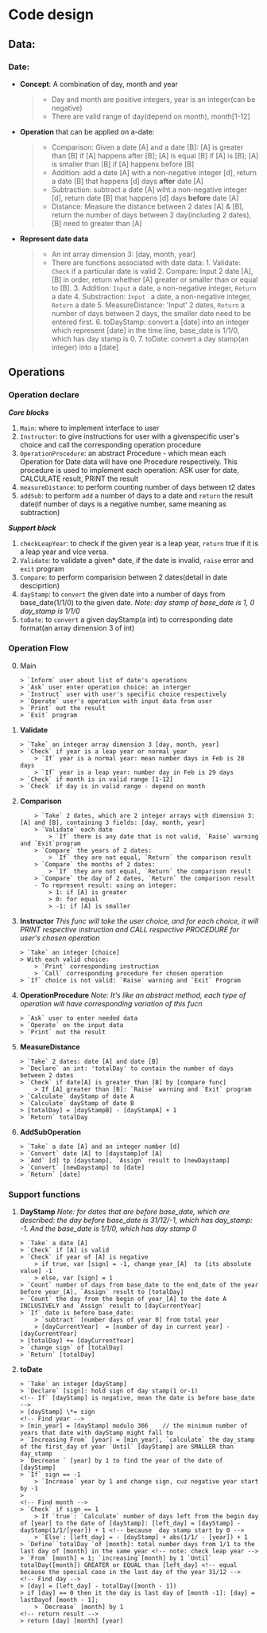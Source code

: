 
# Code design


## Data:

### Date: 

- **Concept**: A combination of day, month and year
	> - Day and month are positive integers, year is an integer(can be negative)
	> - There are valid range of day(depend on month), month[1-12]
- **Operation** that can be applied on a-date:
	> - Comparison: Given a date [A] and a date [B]: [A] is greater than [B] if [A] happens after [B]; [A] is equal [B] if [A] is [B]; [A] is smaller than [B] if [A] happens before [B]
	> - Addition: add a date [A] with a non-negative integer [d], return a date [B] that happens [d] days **after** date [A]
	> - Subtraction: subtract a date [A] wiht a non-negative integer [d], return date [B] that happens [d] days **before** date [A]
	> - Distance: Measure the distance between 2 dates [A] & [B], return the number of days between 2 day(including 2 dates), [B] need to greater than [A]
- **Represent date data**
	> - An int array dimension 3: [day, month, year]
	> - There are functions associated with date data:
		1. Validate: `Check` if a particular date is valid
		2. Compare: Input 2 date [A], [B] in order, return whether [A] greater or smaller than or equal to [B].
		3. Addition: `Input` a date, a non-negative integer, `Return` a date
		4. Substraction: `Input ` a date, a non-negative integer, `Return` a date
		5. MeasureDistance: 'Input' 2 dates, `Return` a number of days between 2 days, the smaller date need to be entered first.
		6. toDayStamp: convert a [date] into an integer which represent [date] in the time line, base_date is 1/1/0, which has day stamp is 0.
		7. toDate: convert a day stamp(an integer) into a [date]


## Operations

### Operation declare
***Core blocks***
1. `Main`: where to implement interface to user
2. `Instructor`: to give instructions for user with a givenspecific user's choice and call the corresponding operation procedure
3. `OperationProcedure`: an abstract Procedure - which mean each Operation for Date data will have one Procedure respectively. This procedure is used to implement each operation: ASK user for date, CALCULATE result, PRINT the result
4. `measureDistance`: to perform counting number of days between t2 dates
5. `addSub`: to perform `add` a number of days to a date and `return` the result date(if number of days is a negative number, same meaning as subtraction)

***Support block***
1. `checkLeapYear`: to check if the given year is a leap year, `return` true if it is a leap year and vice versa.
2. `Validate`: to validate a given* date, if the date is invalid, `raise` error and `exit` program
3. `Compare`: to perform comparision between 2 dates(detail in date desciprtion)
4. `dayStamp`: to `convert` the given date into a number of days from base_date(1/1/0) to the given date. *Note: day stamp of  base_date is 1, 0 day_stamp is 1/1/0*
5. `toDate`: to `convert` a given dayStamp(a int) to corresponding date format(an array dimension 3 of int)

### Operation Flow
0. Main
	```
	> `Inform` user about list of date's operations
	> `Ask` user enter operation choice: an interger
	> `Instruct` user with user's specific choice respectively
	> `Operate` user's operation with input data from user
	> `Print` out the result
	> `Exit` program
	```

1. **Validate**
	```
	> `Take` an integer array dimension 3 [day, month, year]
	> `Check` if year is a leap year or normal year
		> `If` year is a normal year: mean number days in Feb is 28 days
		> `If` year is a leap year: number day in Feb is 29 days
	> `Check` if month is in valid range [1-12]
	> `Check` if day is in valid range - depend on month
	```
2. **Comparison**
	```
		> `Take` 2 dates, which are 2 integer arrays with dimension 3: [A] and [B], containing 3 fields: [day, month, year]
		> `Validate` each date
			> `If` there is any date that is not valid, `Raise` warning and `Exit`program
		> `Compare` the years of 2 dates:
			> `If` they are not equal, `Return` the comparison result
		> `Compare` the months of 2 dates:
			> `If` they are not equal, `Return` the comparison result
		> `Compare` the day of 2 dates, `Return` the comparison result
		- To represent result: using an integer:
			> 1: if [A] is greater
			> 0: for equal
			> -1: if [A] is smaller
	```
3. **Instructor**
*This func will take the user choice, and for each choice, it will PRINT respective instruction and  CALL respective PROCEDURE for user's chosen operation*
	```
	> `Take` an integer [choice]
	> With each valid choice:
		> `Print` corresponding instruction
		> `Call` corresponding procedure for chosen operation
	> `If` choice is not valid: `Raise` warning and `Exit` Program 
	```
4. **OperationProcedure**
*Note: It's like an abstract method, each type of operation will have corresponding variation of this fucn*
	```
	> `Ask` user to enter needed data
	> `Operate` on the input data
	> `Print` out the result
	```

5. **MeasureDistance**
	```
	> `Take` 2 dates: date [A] and date [B]
	> `Declare` an int: 'totalDay' to contain the number of days between 2 dates
	> `Check` if date[A] is greater than [B] by [compare func]
		> If [A] greater than [B]: `Raise` warning and `Exit` program
	> `Calculate` dayStamp of date A 
	> `Calculate` dayStamp of date B
	> [totalDay] = [dayStampB] - [dayStampA] + 1
	> `Return` totalDay
	```
6. **AddSubOperation**
	```
	> `Take` a date [A] and an integer number [d]
	> `Convert` date [A] to [daystamp]of [A]
	> `Add` [d] tp [daystamp], `Assign` result to [newDaystamp]
	> `Convert` [newDaystamp] to [date]
	> `Return` [date]
	```

### Support functions
1. **DayStamp**
	*Note: for dates that are before base_date, which are described: the day before base_date is 31/12/-1, which has day_stamp: -1. And the base_date is 1/1/0, which has day stamp 0* 
	```
	> `Take` a date [A]
	> `Check` if [A] is valid
	> `Check` if year of [A] is negative
		> if true, var [sign] = -1, change year_[A]  to [its absolute value] -1
		> else, var [sign] = 1
	> `Count` number of days from base_date to the end_date of the year before year_[A], `Assign` result to [totalDay]
	> `Count` the day from the begin of year_[A] to the date A INCLUSIVELY and `Assign` result to [dayCurrentYear]
	> `If` date is before base_date: 
		> `subtract` [number days of year 0] from total year
		> [dayCurrentYear]  = [number of day in current year] - [dayCurrentYear]
	> [totalDay] += [dayCurrentYear]
	> `change sign` of [totalDay]
	> `Return` [totalDay]
	```
2. **toDate**
	```
	> `Take` an integer [dayStamp]
	> `Declare` [sign]: hold sign of day stamp(1 or-1)
	<!-- If` [dayStamp] is negative, mean the date is before base_date -->
	> [dayStamp] \*= sign 
	<!-- Find year -->
	> [min_year] = [dayStamp] modulo 366 	// the minimum number of years that date with dayStamp might fall to
	> `Increasing From` [year] = [min_year], `calculate` the day_stamp of the first_day of year `Until` [dayStamp] are SMALLER than day_stamp
	> `Decrease ` [year] by 1 to find the year of the date of [dayStamp]
	> `If` sign == -1
		> `Increase` year by 1 and change sign, cuz negative year start by -1
	> 
	<!-- Find month -->
	> `Check` if sign == 1
		> If `true`: `Calculate` number of days left from the begin day of [year] to the date of [dayStamp]: [left_day] = [dayStamp] - dayStamp(1/1/[year]) + 1 <!-- because  day stamp start by 0 -->
		> `Else`: [left_day] = - [dayStamp] + abs(1/1/ - [year]) + 1
	> `Define``totalDay `of [month]: total number days from 1/1 to the last day of [month] in the same year <!-- note: check leap year -->
	> `From` [month] = 1; `increasing`[month] by 1 `Until` totalDay([month]) GREATER or EQUAL than [left_day] <!-- equal because the special case in the last day of the year 31/12 -->
	<!-- Find day -->
	> [day] = [left_day] - totalDay([month - 1])
	> if [day] == 0 then it the day is last day of [month -1]: [day] = lastDayof [month - 1]; 
		> `Decrease` [month] by 1
	<!-- return result -->	
	> return [day] [month] [year]
	```
